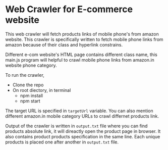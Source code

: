 # Web Crawler for E-commerce website

This web crawler will fetch products links of mobile phone's from amazon website. This crawler is specifically written to fetch mobile phone links from amazon because of their class and hyperlink constrains.

Different e-com website's HTML page contains different class name, this main.js program will helpful to crawl mobile phone links from amazon.in website phone category.

To run the crawler,

* Clone the repo
* On root diectory, in terminal
  * npm install
  * npm start

The target URL is specified in `targetUrl` variable. You can also mention different amazon.in mobile category URLs to crawl differnet products link.

Output of the crawler is written in `output.txt` file where you can find products absolute link, it will direactly open the product page in browser. It also contains product products specification in the same line. Each unique products is placed one after another in `output.txt` file.
